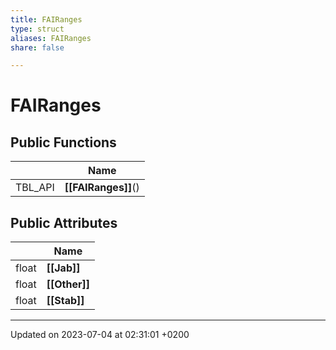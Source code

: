 ```yaml
---
title: FAIRanges
type: struct
aliases: FAIRanges
share: false

---
```


# FAIRanges





## Public Functions

|                | Name           |
| -------------- | -------------- |
| TBL_API | **[[FAIRanges]]**() |

## Public Attributes

|                | Name           |
| -------------- | -------------- |
| float | **[[Jab]]**  |
| float | **[[Other]]**  |
| float | **[[Stab]]**  |

-------------------------------

Updated on 2023-07-04 at 02:31:01 +0200